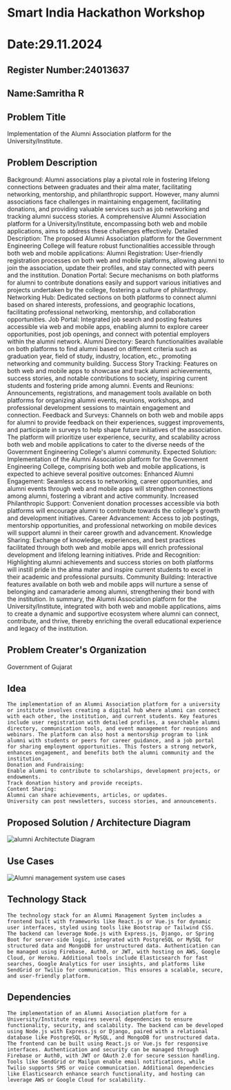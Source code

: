 # Smart India Hackathon Workshop
# Date:29.11.2024
## Register Number:24013637
## Name:Samritha R
## Problem Title
Implementation of the Alumni Association platform for the University/Institute.
## Problem Description
Background: Alumni associations play a pivotal role in fostering lifelong connections between graduates and their alma mater, facilitating networking, mentorship, and philanthropic support. However, many alumni associations face challenges in maintaining engagement, facilitating donations, and providing valuable services such as job networking and tracking alumni success stories. A comprehensive Alumni Association platform for a University/Institute, encompassing both web and mobile applications, aims to address these challenges effectively. Detailed Description: The proposed Alumni Association platform for the Government Engineering College will feature robust functionalities accessible through both web and mobile applications: Alumni Registration: User-friendly registration processes on both web and mobile platforms, allowing alumni to join the association, update their profiles, and stay connected with peers and the institution. Donation Portal: Secure mechanisms on both platforms for alumni to contribute donations easily and support various initiatives and projects undertaken by the college, fostering a culture of philanthropy. Networking Hub: Dedicated sections on both platforms to connect alumni based on shared interests, professions, and geographic locations, facilitating professional networking, mentorship, and collaboration opportunities. Job Portal: Integrated job search and posting features accessible via web and mobile apps, enabling alumni to explore career opportunities, post job openings, and connect with potential employers within the alumni network. Alumni Directory: Search functionalities available on both platforms to find alumni based on different criteria such as graduation year, field of study, industry, location, etc., promoting networking and community building. Success Story Tracking: Features on both web and mobile apps to showcase and track alumni achievements, success stories, and notable contributions to society, inspiring current students and fostering pride among alumni. Events and Reunions: Announcements, registrations, and management tools available on both platforms for organizing alumni events, reunions, workshops, and professional development sessions to maintain engagement and connection. Feedback and Surveys: Channels on both web and mobile apps for alumni to provide feedback on their experiences, suggest improvements, and participate in surveys to help shape future initiatives of the association. The platform will prioritize user experience, security, and scalability across both web and mobile applications to cater to the diverse needs of the Government Engineering College's alumni community. Expected Solution: Implementation of the Alumni Association platform for the Government Engineering College, comprising both web and mobile applications, is expected to achieve several positive outcomes: Enhanced Alumni Engagement: Seamless access to networking, career opportunities, and alumni events through web and mobile apps will strengthen connections among alumni, fostering a vibrant and active community. Increased Philanthropic Support: Convenient donation processes accessible via both platforms will encourage alumni to contribute towards the college's growth and development initiatives. Career Advancement: Access to job postings, mentorship opportunities, and professional networking on mobile devices will support alumni in their career growth and advancement. Knowledge Sharing: Exchange of knowledge, experiences, and best practices facilitated through both web and mobile apps will enrich professional development and lifelong learning initiatives. Pride and Recognition: Highlighting alumni achievements and success stories on both platforms will instill pride in the alma mater and inspire current students to excel in their academic and professional pursuits. Community Building: Interactive features available on both web and mobile apps will nurture a sense of belonging and camaraderie among alumni, strengthening their bond with the institution. In summary, the Alumni Association platform for the University/Institute, integrated with both web and mobile applications, aims to create a dynamic and supportive ecosystem where alumni can connect, contribute, and thrive, thereby enriching the overall educational experience and legacy of the institution.
## Problem Creater's Organization
Government of Gujarat

## Idea
```
The implementation of an Alumni Association platform for a university or institute involves creating a digital hub where alumni can connect with each other, the institution, and current students. Key features include user registration with detailed profiles, a searchable alumni directory, communication tools, and event management for reunions and webinars. The platform can also host a mentorship program to link alumni with students or peers for career guidance, and a job portal for sharing employment opportunities. This fosters a strong network, enhances engagement, and benefits both the alumni community and the institution.
Donation and Fundraising:
Enable alumni to contribute to scholarships, development projects, or endowments.
Track donation history and provide receipts.
Content Sharing:
Alumni can share achievements, articles, or updates.
University can post newsletters, success stories, and announcements.
```


## Proposed Solution / Architecture Diagram
![alumni Architectute Diagram](https://github.com/user-attachments/assets/24a2b1d7-2677-48bd-a14f-282fcfdb76ac)



## Use Cases
![Alumni management system use cases](https://github.com/user-attachments/assets/3d5af01e-18d3-480c-9210-180021d4788b)



## Technology Stack
```
The technology stack for an Alumni Management System includes a frontend built with frameworks like React.js or Vue.js for dynamic user interfaces, styled using tools like Bootstrap or Tailwind CSS. The backend can leverage Node.js with Express.js, Django, or Spring Boot for server-side logic, integrated with PostgreSQL or MySQL for structured data and MongoDB for unstructured data. Authentication can be managed using Firebase, Auth0, or JWT, with hosting on AWS, Google Cloud, or Heroku. Additional tools include Elasticsearch for fast searches, Google Analytics for user insights, and platforms like SendGrid or Twilio for communication. This ensures a scalable, secure, and user-friendly platform.
```
## Dependencies
```
The implementation of an Alumni Association platform for a University/Institute requires several dependencies to ensure functionality, security, and scalability. The backend can be developed using Node.js with Express.js or Django, paired with a relational database like PostgreSQL or MySQL, and MongoDB for unstructured data. The frontend can be built using React.js or Vue.js for responsive interfaces. Authentication and security can be managed through Firebase or Auth0, with JWT or OAuth 2.0 for secure session handling. Tools like SendGrid or Mailgun enable email notifications, while Twilio supports SMS or voice communication. Additional dependencies like Elasticsearch enhance search functionality, and hosting can leverage AWS or Google Cloud for scalability.
```


